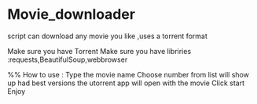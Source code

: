 # Movie_downloader
script can download any movie you like ,uses a torrent format 

Make sure you have Torrent 
Make sure you have libriries :requests,BeautifulSoup,webbrowser

%%   How to use :
          Type the movie name
          Choose number from list will show up had best versions
          the utorrent app will open with the movie
          Click start
          Enjoy
          
